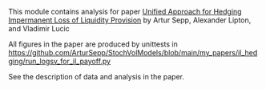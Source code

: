 This module contains analysis for paper
[Unified Approach for Hedging Impermanent Loss of Liquidity Provision](https://papers.ssrn.com/sol3/papers.cfm?abstract_id=4887298) 
by Artur Sepp, Alexander Lipton, and Vladimir Lucic

All figures in the paper are produced by unittests in
https://github.com/ArturSepp/StochVolModels/blob/main/my_papers/il_hedging/run_logsv_for_il_payoff.py

See the description of data and analysis in the paper.